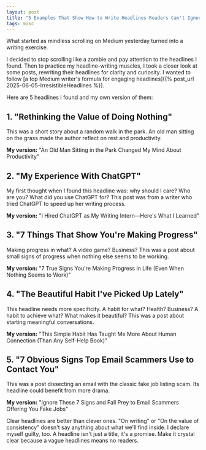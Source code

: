 ```yaml
---
layout: post
title: "5 Examples That Show How to Write Headlines Readers Can't Ignore"
tags: misc
---
```


What started as mindless scrolling on Medium yesterday turned into a writing exercise.

I decided to stop scrolling like a zombie and pay attention to the headlines I found. Then to practice my headline-writing muscles, I took a closer look at some posts, rewriting their headlines for clarity and curiosity. I wanted to follow [a top Medium writer's formula for engaging headlines]({% post_url 2025-06-05-IrresistibleHeadlines %}).

Here are 5 headlines I found and my own version of them:
 
## 1. "Rethinking the Value of Doing Nothing"

This was a short story about a random walk in the park. An old man sitting on the grass made the author reflect on rest and productivity.

**My version:** "An Old Man Sitting in the Park Changed My Mind About Productivity"

## 2. "My Experience With ChatGPT"

My first thought when I found this headline was: why should I care? Who are you? What did you use ChatGPT for? This post was from a writer who tried ChatGPT to speed up her writing process.

**My version:** "I Hired ChatGPT as My Writing Intern—Here's What I Learned"

## 3. "7 Things That Show You're Making Progress"

Making progress in what? A video game? Business? This was a post about small signs of progress when nothing else seems to be working.

**My version:** "7 True Signs You're Making Progress in Life (Even When Nothing Seems to Work)"

## 4. "The Beautiful Habit I've Picked Up Lately"

This headline needs more specificity. A habit for what? Health? Business? A habit to achieve what? What makes it beautiful? This was a post about starting meaningful conversations.

**My version:** "This Simple Habit Has Taught Me More About Human Connection (Than Any Self-Help Book)"

## 5. "7 Obvious Signs Top Email Scammers Use to Contact You"  

This was a post dissecting an email with the classic fake job listing scam. Its headline could benefit from more drama.

**My version:** "Ignore These 7 Signs and Fall Prey to Email Scammers Offering You Fake Jobs"

Clear headlines are better than clever ones. "On writing" or "On the value of consistency" doesn't say anything about what we'll find inside. I declare myself guilty, too. A headline isn't just a title, it's a promise. Make it crystal clear because a vague headlines means no readers.
